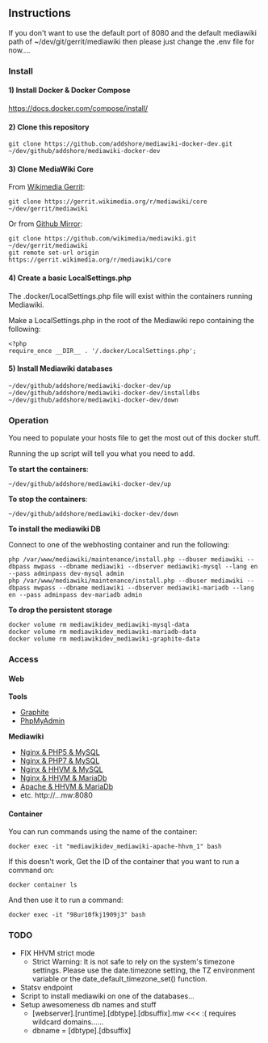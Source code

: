## Instructions

If you don't want to use the default port of 8080 and the default mediawiki path of ~/dev/git/gerrit/mediawiki then please just change the .env file for now....

### Install

#### 1) Install Docker & Docker Compose

https://docs.docker.com/compose/install/

#### 2) Clone this repository

```
git clone https://github.com/addshore/mediawiki-docker-dev.git ~/dev/github/addshore/mediawiki-docker-dev
```

#### 3) Clone MediaWiki Core

From [Wikimedia Gerrit](https://gerrit.wikimedia.org/r/#/admin/projects/mediawiki/core):

```
git clone https://gerrit.wikimedia.org/r/mediawiki/core ~/dev/gerrit/mediawiki
```

Or from [Github Mirror](https://github.com/wikimedia/mediawiki):

```
git clone https://github.com/wikimedia/mediawiki.git ~/dev/gerrit/mediawiki
git remote set-url origin https://gerrit.wikimedia.org/r/mediawiki/core
```

#### 4) Create a basic LocalSettings.php

The .docker/LocalSettings.php file will exist within the containers running Mediawiki.

Make a LocalSettings.php in the root of the Mediawiki repo containing the following:

```
<?php
require_once __DIR__ . '/.docker/LocalSettings.php';
```

#### 5) Install Mediawiki databases

```
~/dev/github/addshore/mediawiki-docker-dev/up
~/dev/github/addshore/mediawiki-docker-dev/installdbs
~/dev/github/addshore/mediawiki-docker-dev/down
```

### Operation

You need to populate your hosts file to get the most out of this docker stuff.

Running the up script will tell you what you need to add.

**To start the containers**:

```
~/dev/github/addshore/mediawiki-docker-dev/up
```

**To stop the containers**:

```
~/dev/github/addshore/mediawiki-docker-dev/down
```

**To install the mediawiki DB**

Connect to one of the webhosting container and run the following:

```
php /var/www/mediawiki/maintenance/install.php --dbuser mediawiki --dbpass mwpass --dbname mediawiki --dbserver mediawiki-mysql --lang en --pass adminpass dev-mysql admin
php /var/www/mediawiki/maintenance/install.php --dbuser mediawiki --dbpass mwpass --dbname mediawiki --dbserver mediawiki-mariadb --lang en --pass adminpass dev-mariadb admin
```

**To drop the persistent storage**
```
docker volume rm mediawikidev_mediawiki-mysql-data
docker volume rm mediawikidev_mediawiki-mariadb-data
docker volume rm mediawikidev_mediawiki-graphite-data
```

### Access

#### Web

**Tools**

 - [Graphite](http://graphite.mw:8080)
 - [PhpMyAdmin](http://phpmyadmin.mw:8080)
 
**Mediawiki**

 - [Nginx & PHP5 & MySQL](http://nginx.php5.mysql.mw:8080)
 - [Nginx & PHP7 & MySQL](http://nginx.php7.mysql.mw:8080)
 - [Nginx & HHVM & MySQL](http://nginx.hhvm.mysql.mw:8080)
 - [Nginx & HHVM & MariaDb](http://nginx.hhvm.mariadb.mw:8080)
 - [Apache & HHVM & MariaDb](http://apache.hhvm.mariadb.mw:8080)
 - etc. http://<webserver>.<runtime>.<dbtype>.mw:8080

#### Container

You can run commands using the name of the container:
```
docker exec -it "mediawikidev_mediawiki-apache-hhvm_1" bash
```

If this doesn't work, Get the ID of the container that you want to run a command on:
```
docker container ls
```

And then use it to run a command:
```
docker exec -it "98ur10fkj1909j3" bash
```


### TODO

 - FIX HHVM strict mode
   - Strict Warning: It is not safe to rely on the system's timezone settings. Please use the date.timezone setting, the TZ environment variable or the date_default_timezone_set() function.
 - Statsv endpoint
 - Script to install mediawiki on one of the databases...
 - Setup awesomeness db names and stuff
   - [webserver].[runtime].[dbtype].[dbsuffix].mw <<< :( requires wildcard domains......
   - dbname = [dbtype].[dbsuffix]
